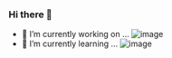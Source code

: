 ### Hi there 👋

- 🔭 I’m currently working on ... ![image](https://user-images.githubusercontent.com/43116599/164957838-6bcb724d-526e-4fff-9ab4-9b225e66d541.png)
- 🌱 I’m currently learning ... ![image](https://user-images.githubusercontent.com/43116599/164957857-e4bd61fc-8ca2-4904-b392-c88db967df1b.png)

<!--
**dodouuu/dodouuu** is a ✨ _special_ ✨ repository because its `README.md` (this file) appears on your GitHub profile.

Here are some ideas to get you started:

- 🔭 I’m currently working on ...
- 🌱 I’m currently learning ...
- 👯 I’m looking to collaborate on ...
- 🤔 I’m looking for help with ...
- 💬 Ask me about ...
- 📫 How to reach me: ...
- 😄 Pronouns: ...
- ⚡ Fun fact: ...
-->

